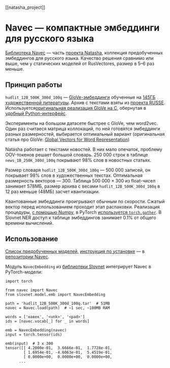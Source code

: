 [[natasha_project]]
# Navec — компактные эмбеддинги для русского языка

[Библиотека Navec](https://github.com/natasha/navec) — часть [проекта Natasha](https://github.com/natasha), коллекция предобученных эмбеддингов для русского языка. Качество решения сравнимо или выше, чем у статических моделей от RusVectores, размер в 5–6 раз меньше.

## Принцип работы

`hudlit_12B_500K_300d_100q` — [GloVe-эмбеддинги](https://nlp.stanford.edu/projects/glove/) обученные на [145ГБ художественной литературы](https://github.com/natasha/corus#load_librusec). Архив с текстами взяты из [проекта RUSSE](https://russe.nlpub.org/downloads/). Используется[оригинальная реализация GloVe на C](https://github.com/stanfordnlp/GloVe), обернутая в [удобный Python-интерфейс](https://github.com/natasha/navec/blob/master/navec/train/glove.py).

Эксперименты на большом датасете быстрее с GloVe, чем word2vec. Один раз считаеся матрица коллокаций, по ней готовятся эмбеддинги разных размерностей, выбирается оптимальный вариант (оригинальная статья про GloVe: [Global Vectors for Word Representation](https://nlp.stanford.edu/pubs/glove.pdf))

Natasha работает с текстами новостей. В них мало опечаток, проблему OOV-токенов решает большой словарь. 250 000 строк в таблице `news_1B_250K_300d_100q` покрывают 98% слов в новостных статьях.

Размер словаря `hudlit_12B_500K_300d_100q` — 500 000 записей, он покрывает 98% слов в художественных текстах. Оптимальная размерность векторов — 300. Таблица 500 000 × 300 из float-чисел занимает 578МБ, размер архива с весами `hudlit_12B_500K_300d_100q` в 12 раз меньше (48МБ) засчет квантизации.

Квантованные эмбеддинги проигрывают обычным по скорости. Сжатый вектор перед использованием проходит этап распаковки. Реализация процедуры, [с помощью Numpy](https://github.com/natasha/navec/blob/master/navec/pq.py#L40-L43), в PyTorch [используется `torch.gather`](https://github.com/natasha/slovnet/blob/master/slovnet/model/emb.py#L29-L39). В Slovnet NER доступ к таблице эмбеддингов занимает 0.1% от общего времени вычислений.

## Использование

[Список предобученных моделей](https://github.com/natasha/navec#downloads), [инструкция по установке](https://github.com/natasha/navec#installation) — в [репозитории Navec](https://github.com/natasha/navec).

Модуль `NavecEmbedding` из [библиотеки Slovnet](https://github.com/natasha/slovnet) интегрирует Navec в PyTorch-модели:

```
import torch

from navec import Navec
from slovnet.model.emb import NavecEmbedding

path = 'hudlit_12B_500K_300d_100q.tar'  # 51MB
navec = Navec.load(path)  # ~1 sec, ~100MB RAM

words = ['навек', '<unk>', '<pad>']
ids = [navec.vocab[_] for _ in words]

emb = NavecEmbedding(navec)
input = torch.tensor(ids)

emb(input)  # 3 x 300
tensor([[ 4.2000e-01,  3.6666e-01,  1.7728e-01,
        [ 1.6954e-01, -4.6063e-01,  5.4519e-01,
        [ 0.0000e+00,  0.0000e+00,  0.0000e+00,
	  ...
```